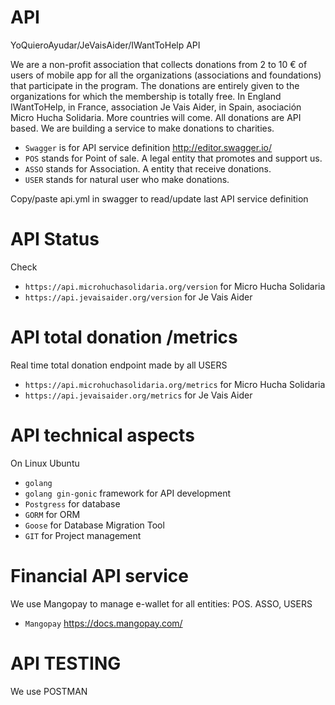 # API
YoQuieroAyudar/JeVaisAider/IWantToHelp API


We are a non-profit association that collects donations from 2 to 10 € of users of mobile app for all the organizations (associations and foundations) that participate in the program. The donations are entirely given to the organizations for which the membership is totally free.
In England IWantToHelp, in France, association Je Vais Aider, in Spain, asociación Micro Hucha Solidaria. More countries will come.
All donations are API based. We are building a service to make donations to charities.

- `Swagger` is for API service definition http://editor.swagger.io/
- `POS` stands for Point of sale. A legal entity that promotes and support us.
- `ASSO` stands for Association. A entity that receive donations.
- `USER` stands for natural user who make donations.

Copy/paste   api.yml in swagger to read/update last API service definition

# API Status
Check
- `https://api.microhuchasolidaria.org/version` for Micro Hucha Solidaria
- `https://api.jevaisaider.org/version` for Je Vais Aider

# API total donation /metrics
Real time total donation endpoint made by all USERS
- `https://api.microhuchasolidaria.org/metrics` for Micro Hucha Solidaria
- `https://api.jevaisaider.org/metrics` for Je Vais Aider

# API technical aspects
On Linux Ubuntu
- `golang` 
- `golang gin-gonic` framework for API development
- `Postgress` for database
- `GORM` for ORM
- `Goose` for Database Migration Tool
- `GIT` for Project management

# Financial API service
We use Mangopay to manage e-wallet for all entities: POS. ASSO, USERS
- `Mangopay` https://docs.mangopay.com/

# API TESTING
We use POSTMAN





